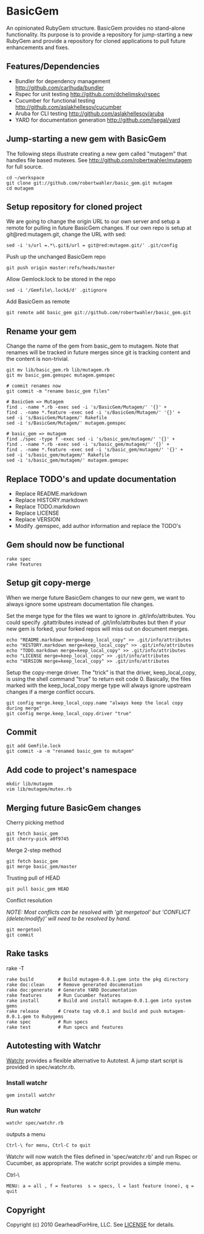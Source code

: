 BasicGem
========

An opinionated RubyGem structure. BasicGem provides no stand-alone functionality.  Its purpose is 
to provide a repository for jump-starting a new RubyGem and provide a repository for cloned 
applications to pull future enhancements and fixes.


Features/Dependencies 
---------------------

* Bundler for dependency management <http://github.com/carlhuda/bundler>
* Rspec for unit testing <http://github.com/dchelimsky/rspec>
* Cucumber for functional testing <http://github.com/aslakhellesoy/cucumber>
* Aruba for CLI testing <http://github.com/aslakhellesoy/aruba>
* YARD for documentation generation <http://github.com/lsegal/yard>


Jump-starting a new gem with BasicGem
-----------------------------------------

The following steps illustrate creating a new gem called "mutagem" that handles file based mutexes.
See <http://github.com/robertwahler/mutagem> for full source.

    cd ~/workspace
    git clone git://github.com/robertwahler/basic_gem.git mutagem
    cd mutagem


Setup repository for cloned project
-----------------------------------

We are going to change the origin URL to our own server and setup a remote
for pulling in future BasicGem changes. If our own repo is setup at
git@red:mutagem.git, change the URL with sed:

    sed -i 's/url =.*\.git$/url = git@red:mutagem.git/' .git/config

Push up the unchanged BasicGem repo

    git push origin master:refs/heads/master

Allow Gemlock.lock to be stored in the repo

    sed -i '/Gemfile\.lock$/d' .gitignore

Add BasicGem as remote

    git remote add basic_gem git://github.com/robertwahler/basic_gem.git


Rename your gem
---------------

Change the name of the gem from basic_gem to mutagem.  Note that
renames will be tracked in future merges since git is tracking content and
the content is non-trivial.

    git mv lib/basic_gem.rb lib/mutagem.rb
    git mv basic_gem.gemspec mutagem.gemspec

    # commit renames now 
    git commit -m "rename basic_gem files"

    # BasicGem => Mutagem
    find . -name *.rb -exec sed -i 's/BasicGem/Mutagem/' '{}' +
    find . -name *.feature -exec sed -i 's/BasicGem/Mutagem/' '{}' +
    sed -i 's/BasicGem/Mutagem/' Rakefile
    sed -i 's/BasicGem/Mutagem/' mutagem.gemspec

    # basic_gem => mutagem
    find ./spec -type f -exec sed -i 's/basic_gem/mutagem/' '{}' +
    find . -name *.rb -exec sed -i 's/basic_gem/mutagem/' '{}' +
    find . -name *.feature -exec sed -i 's/basic_gem/mutagem/' '{}' +
    sed -i 's/basic_gem/mutagem/' Rakefile
    sed -i 's/basic_gem/mutagem/' mutagem.gemspec


Replace TODO's and update documentation
---------------------------------------

* Replace README.markdown
* Replace HISTORY.markdown
* Replace TODO.markdown
* Replace LICENSE
* Replace VERSION
* Modify .gemspec, add author information and replace the TODO's


Gem should now be functional
---------------------------

    rake spec
    rake features


Setup git copy-merge
--------------------
When we merge future BasicGem changes to our new gem, we want to always ignore 
some upstream documentation file changes.  

Set the merge type for the files we want to ignore in .git/info/attributes. You
could specify .gitattributes instead of .git/info/attributes but then if your
new gem is forked, your forked repos will miss out on document merges.

    echo "README.markdown merge=keep_local_copy" >> .git/info/attributes
    echo "HISTORY.markdown merge=keep_local_copy" >> .git/info/attributes
    echo "TODO.markdown merge=keep_local_copy" >> .git/info/attributes
    echo "LICENSE merge=keep_local_copy" >> .git/info/attributes
    echo "VERSION merge=keep_local_copy" >> .git/info/attributes


Setup the copy-merge driver. The "trick" is that the driver, keep_local_copy, is using 
the shell command "true" to return exit code 0.  Basically, the files marked with
the keep_local_copy merge type will always ignore upstream changes if a merge conflict occurs.

    git config merge.keep_local_copy.name "always keep the local copy during merge"
    git config merge.keep_local_copy.driver "true"


Commit
------

    git add Gemfile.lock
    git commit -a -m "renamed basic_gem to mutagem"


Add code to project's namespace
-------------------------------

    mkdir lib/mutagem
    vim lib/mutagem/mutex.rb


Merging future BasicGem changes
-------------------------------

Cherry picking method

    git fetch basic_gem
    git cherry-pick a0f9745

Merge 2-step method

    git fetch basic_gem
    git merge basic_gem/master

Trusting pull of HEAD

    git pull basic_gem HEAD

Conflict resolution

*NOTE: Most conflicts can be resolved with 'git mergetool' but 'CONFLICT (delete/modify)' will 
need to be resolved by hand.*

    git mergetool
    git commit


Rake tasks
----------

rake -T

    rake build         # Build mutagem-0.0.1.gem into the pkg directory
    rake doc:clean     # Remove generated documenation
    rake doc:generate  # Generate YARD Documentation
    rake features      # Run Cucumber features
    rake install       # Build and install mutagem-0.0.1.gem into system gems
    rake release       # Create tag v0.0.1 and build and push mutagem-0.0.1.gem to Rubygems
    rake spec          # Run specs
    rake test          # Run specs and features


Autotesting with Watchr
-------------------------

[Watchr](http://github.com/mynyml/watchr) provides a flexible alternative to Autotest.  A
jump start script is provided in spec/watchr.rb.

### Install watchr ###

    gem install watchr

### Run watchr ###

    watchr spec/watchr.rb

outputs a menu

    Ctrl-\ for menu, Ctrl-C to quit

Watchr will now watch the files defined in 'spec/watchr.rb' and run Rspec or Cucumber, as appropriate.
The watchr script provides a simple menu.

Ctrl-\

    MENU: a = all , f = features  s = specs, l = last feature (none), q = quit


Copyright
---------

Copyright (c) 2010 GearheadForHire, LLC. See [LICENSE](LICENSE) for details.
